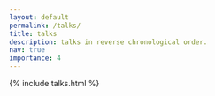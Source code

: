 ```yaml
---
layout: default
permalink: /talks/
title: talks
description: talks in reverse chronological order.
nav: true
importance: 4
---
```


<div class="post">
  <article>
    <div class="row mt-3">
        {% include talks.html %}
    </div>
  </article>
</div>
